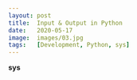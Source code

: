 ```yaml
---
layout: post
title:  Input & Output in Python
date:   2020-05-17
image:  images/03.jpg
tags:   [Development, Python, sys]
---
```


**sys**

